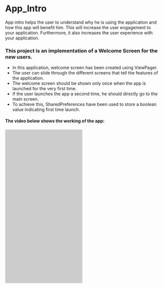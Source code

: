 # App_Intro

App intro helps the user to understand why he is using the application and how this app will benefit him. This will increase the user engagement to your application. Furthermore, it also increases the user experience with your application.

### This project is an implementation of a Welcome Screen for the new users.
- In this application, welcome screen has been created using ViewPager. 
- The user can slide through the different screens that tell the features of the application. 
- The welcome screen should be shown only once when the app is launched for the very first time. 
- If the user launches the app a second time, he should directly go to the main screen. 
- To achieve this, SharedPreferences have been used to store a boolean value indicating first time launch.

#### The video below shows the working of the app:

<p align="left">
  <img src="https://github.com/iamvs-2002/App_Intro/blob/master/AppIntro.gif" width="250" height="500">
</p>
